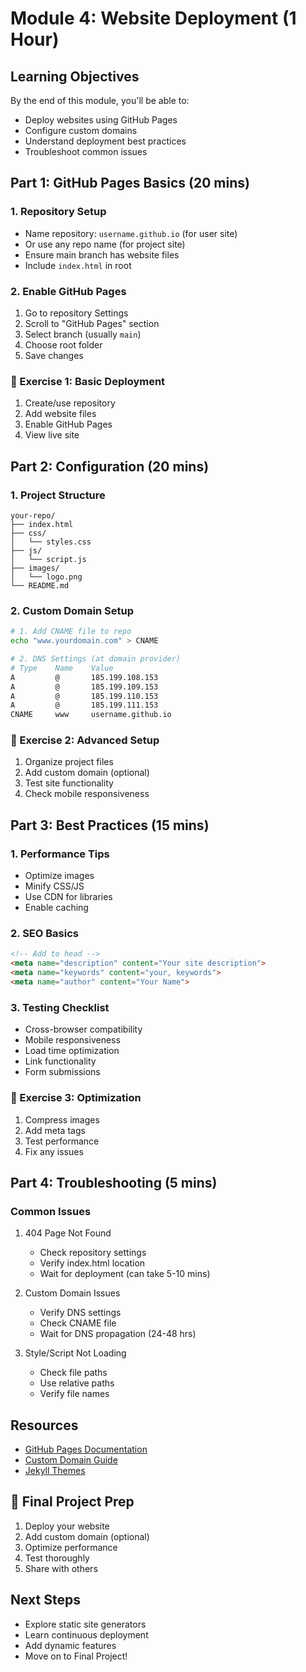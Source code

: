 # Module 4: Website Deployment (1 Hour)

## Learning Objectives
By the end of this module, you'll be able to:
- Deploy websites using GitHub Pages
- Configure custom domains
- Understand deployment best practices
- Troubleshoot common issues

## Part 1: GitHub Pages Basics (20 mins)

### 1. Repository Setup
- Name repository: `username.github.io` (for user site)
- Or use any repo name (for project site)
- Ensure main branch has website files
- Include `index.html` in root

### 2. Enable GitHub Pages
1. Go to repository Settings
2. Scroll to "GitHub Pages" section
3. Select branch (usually `main`)
4. Choose root folder
5. Save changes

### 🔨 Exercise 1: Basic Deployment
1. Create/use repository
2. Add website files
3. Enable GitHub Pages
4. View live site

## Part 2: Configuration (20 mins)

### 1. Project Structure
```
your-repo/
├── index.html
├── css/
│   └── styles.css
├── js/
│   └── script.js
├── images/
│   └── logo.png
└── README.md
```

### 2. Custom Domain Setup
```bash
# 1. Add CNAME file to repo
echo "www.yourdomain.com" > CNAME

# 2. DNS Settings (at domain provider)
# Type    Name    Value
A         @       185.199.108.153
A         @       185.199.109.153
A         @       185.199.110.153
A         @       185.199.111.153
CNAME     www     username.github.io
```

### 🔨 Exercise 2: Advanced Setup
1. Organize project files
2. Add custom domain (optional)
3. Test site functionality
4. Check mobile responsiveness

## Part 3: Best Practices (15 mins)

### 1. Performance Tips
- Optimize images
- Minify CSS/JS
- Use CDN for libraries
- Enable caching

### 2. SEO Basics
```html
<!-- Add to head -->
<meta name="description" content="Your site description">
<meta name="keywords" content="your, keywords">
<meta name="author" content="Your Name">
```

### 3. Testing Checklist
- Cross-browser compatibility
- Mobile responsiveness
- Load time optimization
- Link functionality
- Form submissions

### 🔨 Exercise 3: Optimization
1. Compress images
2. Add meta tags
3. Test performance
4. Fix any issues

## Part 4: Troubleshooting (5 mins)

### Common Issues
1. 404 Page Not Found
   - Check repository settings
   - Verify index.html location
   - Wait for deployment (can take 5-10 mins)

2. Custom Domain Issues
   - Verify DNS settings
   - Check CNAME file
   - Wait for DNS propagation (24-48 hrs)

3. Style/Script Not Loading
   - Check file paths
   - Use relative paths
   - Verify file names

## Resources
- [GitHub Pages Documentation](https://docs.github.com/pages)
- [Custom Domain Guide](https://docs.github.com/pages/configuring-a-custom-domain)
- [Jekyll Themes](https://pages.github.com/themes/)

## 🎯 Final Project Prep
1. Deploy your website
2. Add custom domain (optional)
3. Optimize performance
4. Test thoroughly
5. Share with others

## Next Steps
- Explore static site generators
- Learn continuous deployment
- Add dynamic features
- Move on to Final Project! 
